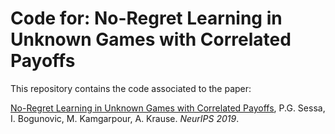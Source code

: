 # Code for: No-Regret Learning in Unknown Games with Correlated Payoffs
This repository contains the code associated to the paper:

[No-Regret Learning in Unknown Games with Correlated Payoffs](https://arxiv.org/abs/1909.08540), P.G. Sessa, I. Bogunovic, M. Kamgarpour, A. Krause. *NeurIPS 2019*.
